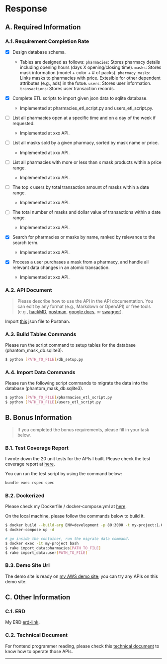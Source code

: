 # Response
## A. Required Information
### A.1. Requirement Completion Rate
- [X] Design database schema.
  - Tables are designed as follows:
  `pharmacies`: Stores pharmacy details including opening hours (days X opening/closing time).
  `masks`: Stores mask information (model + color + # of packs).
  `pharmacy_masks`: Links masks to pharmacies with price. Extesible for other dependent attributes (e.g., ads) in the futue.
  `users`: Stores user information.
  `transactions`: Stores user transaction records.

- [x] Complete ETL scripts to import given json data to sqlite database.
  - Implemented at pharmacies_etl_script.py and users_etl_script.py.

- [ ] List all pharmacies open at a specific time and on a day of the week if requested.
  - Implemented at xxx API.
- [ ] List all masks sold by a given pharmacy, sorted by mask name or price.
  - Implemented at xxx API.
- [ ] List all pharmacies with more or less than x mask products within a price range.
  - Implemented at xxx API.
- [ ] The top x users by total transaction amount of masks within a date range.
  - Implemented at xxx API.
- [ ] The total number of masks and dollar value of transactions within a date range.
  - Implemented at xxx API.
- [x] Search for pharmacies or masks by name, ranked by relevance to the search term.
  - Implemented at xxx API.
- [x] Process a user purchases a mask from a pharmacy, and handle all relevant data changes in an atomic transaction.
  - Implemented at xxx API.
### A.2. API Document
> Please describe how to use the API in the API documentation. You can edit by any format (e.g., Markdown or OpenAPI) or free tools (e.g., [hackMD](https://hackmd.io/), [postman](https://www.postman.com/), [google docs](https://docs.google.com/document/u/0/), or  [swagger](https://swagger.io/specification/)).

Import [this](#api-document) json file to Postman.

### A.3. Build Tables Commands
Please run the script command to setup tables for the database (phantom_mask_db.sqlite3).

```bash
$ python [PATH_TO_FILE]/db_setup.py
```

### A.4. Import Data Commands
Please run the following script commands to migrate the data into the database (phantom_mask_db.sqlite3).

```bash
$ python [PATH_TO_FILE]/pharmacies_etl_script.py
$ python [PATH_TO_FILE]/users_etl_script.py
```
## B. Bonus Information

>  If you completed the bonus requirements, please fill in your task below.
### B.1. Test Coverage Report

I wrote down the 20 unit tests for the APIs I built. Please check the test coverage report at [here](#test-coverage-report).

You can run the test script by using the command below:

```bash
bundle exec rspec spec
```

### B.2. Dockerized
Please check my Dockerfile / docker-compose.yml at [here](https://github.com/a11031371/phantom_mask/blob/master/Dockerfile).

On the local machine, please follow the commands below to build it.

```bash
$ docker build --build-arg ENV=development -p 80:3000 -t my-project:1.0.0 .  
$ docker-compose up -d

# go inside the container, run the migrate data command.
$ docker exec -it my-project bash
$ rake import_data:pharmacies[PATH_TO_FILE] 
$ rake import_data:user[PATH_TO_FILE]
```

### B.3. Demo Site Url

The demo site is ready on [my AWS demo site](#demo-site-url); you can try any APIs on this demo site.

## C. Other Information

### C.1. ERD

My ERD [erd-link](#erd-link).

### C.2. Technical Document

For frontend programmer reading, please check this [technical document](technical-document) to know how to operate those APIs.

- --